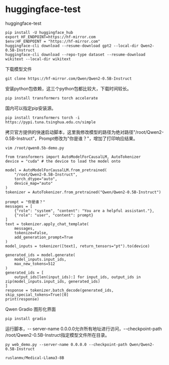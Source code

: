 # huggingface-test
huggingface-test
```
pip install -U huggingface_hub
export HF_ENDPOINT=https://hf-mirror.com
$env:HF_ENDPOINT = "https://hf-mirror.com"
huggingface-cli download --resume-download gpt2 --local-dir Qwen2-0.5B-Instruct 
huggingface-cli download --repo-type dataset --resume-download wikitext --local-dir wikitext
```

下载模型文件
```
git clone https://hf-mirror.com/Qwen/Qwen2-0.5B-Instruct  
```
安装python包依赖，这三个python包都比较大，下载时间较长。  
```
pip install transformers torch accelerate  
```
国内可以指定pip安装源。
```
pip install transformers torch -i https://pypi.tuna.tsinghua.edu.cn/simple
```

拷贝官方提供的快速启动脚本，这里我修改模型的路径为绝对路径"/root/Qwen2-0.5B-Instruct"，Prompt修改为"你是谁？"，增加了打印响应结果。

```
vim /root/qwen0.5b-demo.py

from transformers import AutoModelForCausalLM, AutoTokenizer
device = "cuda" # the device to load the model onto

model = AutoModelForCausalLM.from_pretrained(
    "/root/Qwen2-0.5B-Instruct",
    torch_dtype="auto",
    device_map="auto"
)
tokenizer = AutoTokenizer.from_pretrained("Qwen/Qwen2-0.5B-Instruct")

prompt = "你是谁？"
messages = [
    {"role": "system", "content": "You are a helpful assistant."},
    {"role": "user", "content": prompt}
]
text = tokenizer.apply_chat_template(
    messages,
    tokenize=False,
    add_generation_prompt=True
)
model_inputs = tokenizer([text], return_tensors="pt").to(device)

generated_ids = model.generate(
    model_inputs.input_ids,
    max_new_tokens=512
)
generated_ids = [
    output_ids[len(input_ids):] for input_ids, output_ids in zip(model_inputs.input_ids, generated_ids)
]
response = tokenizer.batch_decode(generated_ids, skip_special_tokens=True)[0]
print(response)
```

Qwen Gradio 图形化界面

```
pip install gradio
```

运行脚本，-- server-name 0.0.0.0允许所有地址进行访问，--checkpoint-path /root/Qwen2-0.5B-Instruct指定模型文件所在目录。  
```
py web_demo.py --server-name 0.0.0.0 --checkpoint-path Qwen/Qwen2-0.5B-Instruct

ruslanmv/Medical-Llama3-8B

```
